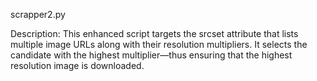 scrapper2.py

Description:
This enhanced script targets the srcset attribute that lists multiple image URLs along with their resolution multipliers. It selects the candidate with the highest multiplier—thus ensuring that the highest resolution image is downloaded.
